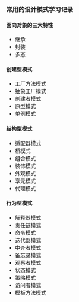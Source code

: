 ### 常用的设计模式学习记录


#### 面向对象的三大特性
- 继承
- 封装
- 多态

#### 创建型模式
- 工厂方法模式
- 抽象工厂模式
- 创建者模式
- 原型模式
- 单例模式


#### 结构型模式
- 适配器模式
- 桥模式
- 组合模式
- 装饰模式
- 外观模式
- 享元模式
- 代理模式

#### 行为型模式
- 解释器模式
- 责任链模式
- 命令模式
- 迭代器模式
- 中介者模式
- 备忘录模式
- 观察者模式
- 状态模式
- 策略模式
- 访问者模式
- 模板方法模式